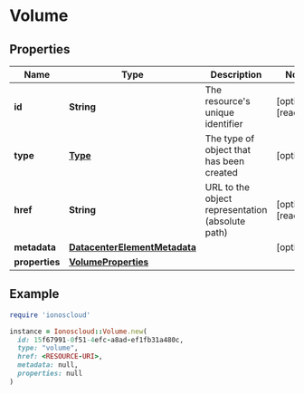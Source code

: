 # Volume

## Properties

| Name | Type | Description | Notes |
| ---- | ---- | ----------- | ----- |
| **id** | **String** | The resource&#39;s unique identifier | [optional][readonly] |
| **type** | [**Type**](Type.md) | The type of object that has been created | [optional] |
| **href** | **String** | URL to the object representation (absolute path) | [optional][readonly] |
| **metadata** | [**DatacenterElementMetadata**](DatacenterElementMetadata.md) |  | [optional] |
| **properties** | [**VolumeProperties**](VolumeProperties.md) |  |  |

## Example

```ruby
require 'ionoscloud'

instance = Ionoscloud::Volume.new(
  id: 15f67991-0f51-4efc-a8ad-ef1fb31a480c,
  type: "volume",
  href: <RESOURCE-URI>,
  metadata: null,
  properties: null
)
```

